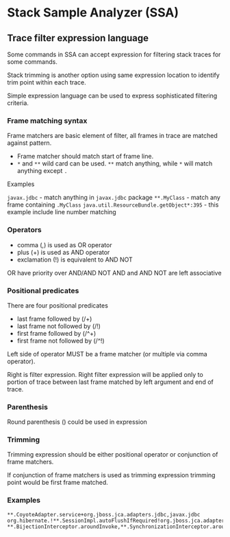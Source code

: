 Stack Sample Analyzer (SSA)
===========================

Trace filter expression language
--------------------------------

Some commands in SSA can accept expression for filtering
stack traces for some commands.

Stack trimming is another option using same expression
location to identify trim point within each trace.

Simple expression language can be used to express 
sophisticated filtering criteria.

### Frame matching syntax

Frame matchers are basic element of filter, all frames 
in trace are matched against pattern.

- Frame matcher should match start of frame line.
- `*` and `**` wild card can be used. 
  `**` match anything, while `*` will match anything except `.`
  
Examples

`javax.jdbc` - match anything in `javax.jdbc` package
`**.MyClass` - match any frame containing `.MyClass`
`java.util.ResourceBundle.getObject*:395` - this example include line number matching

### Operators

- comma (,) is used as OR operator
- plus (+) is used as AND operator
- exclamation (!) is equivalent to AND NOT

OR have priority over AND/AND NOT
AND and AND NOT are left associative

### Positional predicates

There are four positional predicates

- last frame followed by (/+)
- last frame not followed by (/!)
- first frame followed by (/^+)
- first frame not followed by (/^!)

Left side of operator MUST be a frame matcher
(or multiple via comma operator).

Right is filter expression.
Right filter expression will be applied 
only to portion of trace between last frame 
matched by left argument and end of trace. 

### Parenthesis

Round parenthesis () could be used in expression

### Trimming

Trimming expression should be either positional operator
or conjunction of frame matchers.

If conjunction of frame matchers is used as trimming expression trimming point would be first frame matched.

### Examples

    **.CoyoteAdapter.service+org.jboss.jca.adapters.jdbc,javax.jdbc
    org.hibernate.!**.SessionImpl.autoFlushIfRequired!org.jboss.jca.adapters.jdbc,javax.jdbc
    **.BijectionInterceptor.aroundInvoke,**.SynchronizationInterceptor.aroundInvoke/!**.proceed